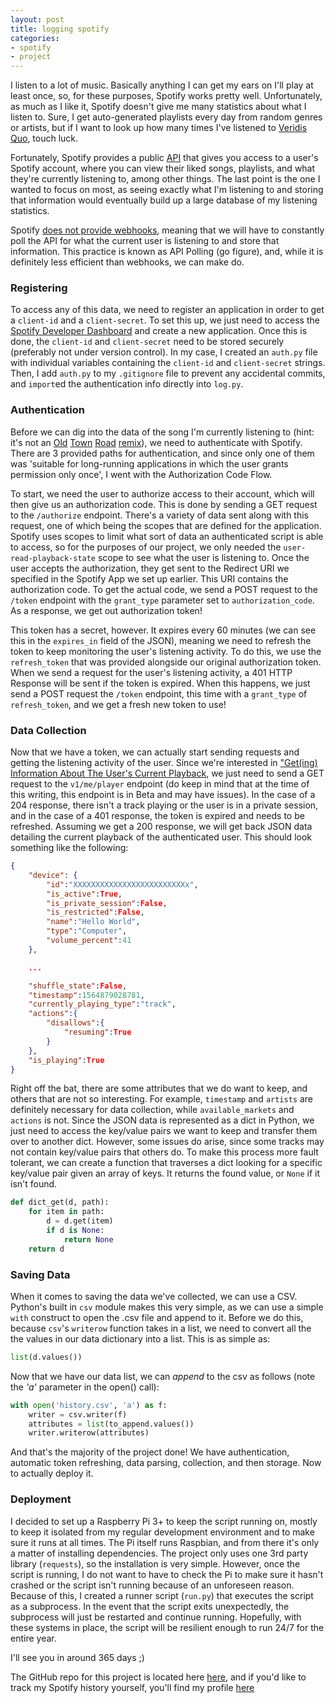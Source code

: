 ```yaml
---
layout: post
title: logging spotify
categories:
- spotify
- project
---
```


I listen to a lot of music. Basically anything I can get my ears on I'll play at least once, so, for these purposes, Spotify works pretty well. Unfortunately, as much as I like it, Spotify doesn't give me many statistics about what I listen to. Sure, I get auto-generated playlists every day from random genres or artists, but if I want to look up how many times I've listened to [Veridis Quo](https://open.spotify.com/track/2LD2gT7gwAurzdQDQtILds), touch luck.

Fortunately, Spotify provides a public [API](https://developer.spotify.com/documentation/web-api/) that gives you access to a user's Spotify account, where you can view their liked songs, playlists, and what they're currently listening to, among other things. The last point is the one I wanted to focus on most, as seeing exactly what I'm listening to and storing that information would eventually build up a large database of my listening statistics.

Spotify [does not provide webhooks](https://github.com/spotify/web-api/issues/538), meaning that we will have to constantly poll the API for what the current user is listening to and store that information. This practice is known as API Polling (go figure), and, while it is definitely less efficient than webhooks, we can make do.

### Registering

To access any of this data, we need to register an application in order to get a `client-id` and a `client-secret`. To set this up, we just need to access the [Spotify Developer Dashboard](https://developer.spotify.com/dashboard/applications) and create a new application. Once this is done, the `client-id` and `client-secret` need to be stored securely (preferably not under version control). In my case, I created an `auth.py` file with individual variables containing the `client-id` and `client-secret` strings. Then, I add `auth.py` to my `.gitignore` file to prevent any accidental commits, and `import`ed the authentication info directly into `log.py`.

### Authentication

Before we can dig into the data of the song I'm currently listening to (hint: it's not an [Old](https://open.spotify.com/track/6jmZlyf9DxcIoRrjw02YXm) [Town](https://open.spotify.com/track/3kgKVcBpBGuSeaEC0AZGlb) [Road](https://open.spotify.com/track/6woeVu3fVMflqen1t4N6pg) [remix](https://open.spotify.com/track/0F7FA14euOIX8KcbEturGH)), we need to authenticate with Spotify. There are 3 provided paths for authentication, and since only one of them was 'suitable for long-running applications in which the user grants permission only once', I went with the Authorization Code Flow.

To start, we need the user to authorize access to their account, which will then give us an authorization code. This is done by sending a GET request to the `/authorize` endpoint. There's a variety of data sent along with this request, one of which being the scopes that are defined for the application. Spotify uses scopes to limit what sort of data an authenticated script is able to access, so for the purposes of our project, we only needed the `user-read-playback-state` scope to see what the user is listening to. Once the user accepts the authorization, they get sent to the Redirect URI we specified in the Spotify App we set up earlier. This URI contains the authorization code. To get the actual code, we send a POST request to the `/token` endpoint with the `grant_type` parameter set to `authorization_code`. As a response, we get out authorization token!

This token has a secret, however. It expires every 60 minutes (we can see this in the `expires_in` field of the JSON), meaning we need to refresh the token to keep monitoring the user's listening activity. To do this, we use the `refresh_token` that was provided alongside our original authorization token. When we send a request for the user's listening activity, a 401 HTTP Response will be sent if the token is expired. When this happens, we just send a POST request the `/token` endpoint, this time with a `grant_type` of `refresh_token`, and we get a fresh new token to use!

### Data Collection

Now that we have a token, we can actually start sending requests and getting the listening activity of the user. Since we're interested in ["Get(ing) Information About The User's Current Playback](https://developer.spotify.com/documentation/web-api/reference/player/get-information-about-the-users-current-playback/), we just need to send a GET request to the `v1/me/player` endpoint (do keep in mind that at the time of this writing, this endpoint is in Beta and may have issues). In the case of a 204 response, there isn't a track playing or the user is in a private session, and in the case of a 401 response, the token is expired and needs to be refreshed. Assuming we get a 200 response, we will get back JSON data detailing the current playback of the authenticated user. This should look something like the following:

```json
{
    "device": {
        "id":"XXXXXXXXXXXXXXXXXXXXXXXXXx",
        "is_active":True,
        "is_private_session":False,
        "is_restricted":False,
        "name":"Hello World",
        "type":"Computer",
        "volume_percent":41
    },

    ...

    "shuffle_state":False,
    "timestamp":1564879028781,
    "currently_playing_type":"track",
    "actions":{
        "disallows":{
            "resuming":True
        }
    },
    "is_playing":True
}
```

Right off the bat, there are some attributes that we do want to keep, and others that are not so interesting. For example, `timestamp` and `artists` are definitely necessary for data collection, while `available_markets` and `actions` is not. Since the JSON data is represented as a dict in Python, we just need to access the key/value pairs we want to keep and transfer them over to another dict. However, some issues do arise, since some tracks may not contain key/value pairs that others do. To make this process more fault tolerant, we can create a function that traverses a dict looking for a specific key/value pair given an array of keys. It returns the found value, or `None` if it isn't found.

```python
def dict_get(d, path):
    for item in path:
        d = d.get(item)
        if d is None:
            return None
    return d
```

### Saving Data

When it comes to saving the data we've collected, we can use a CSV. Python's built in `csv` module makes this very simple, as we can use a simple `with` construct to open the .csv file and append to it. Before we do this, because `csv`'s `writerow` function takes in a list, we need to convert all the the values in our data dictionary into a list. This is as simple as:

```python
list(d.values())
```

Now that we have our data list, we can _append_ to the csv as follows (note the _'a'_ parameter in the open() call):

```python
with open('history.csv', 'a') as f:
    writer = csv.writer(f)
    attributes = list(to_append.values())
    writer.writerow(attributes)
```

And that's the majority of the project done! We have authentication, automatic token refreshing, data parsing, collection, and then storage. Now to actually deploy it.

### Deployment

I decided to set up a Raspberry Pi 3+ to keep the script running on, mostly to keep it isolated from my regular development environment and to make sure it runs at all times. The Pi itself runs Raspbian, and from there it's only a matter of installing dependencies. The project only uses one 3rd party library (`requests`), so the installation is very simple. However, once the script is running, I do not want to have to check the Pi to make sure it hasn't crashed or the script isn't running because of an unforeseen reason. Because of this, I created a runner script (`run.py`) that executes the script as a subprocess. In the event that the script exits unexpectedly, the subprocess will just be restarted and continue running.  Hopefully, with these systems in place, the script will be resilient enough to run 24/7 for the entire year.

I'll see you in around 365 days ;)

The GitHub repo for this project is located here [here](https://www.github.com/simonbcodes/spotify-logger), and if you'd like to track my Spotify history yourself, you'll find my profile [here](https://open.spotify.com/user/simonb.0)
